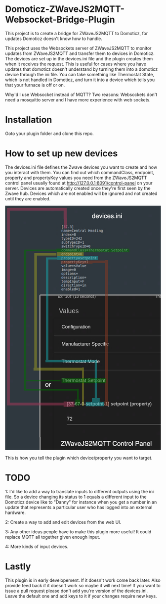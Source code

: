 # Domoticz-ZWaveJS2MQTT-Websocket-Bridge-Plugin
This project is to create a bridge for ZWaveJS2MQTT to Domoticz, for updates Domoticz doesn't know how to handle.

This project uses the Websockets server of ZWaveJS2MQTT to monitor updates from ZWaveJS2MQTT and transfer them to
devices in Domoticz.  The devices are set up in the devices.ini file and the plugin creates them when it receives
the request.  This is useful for cases where you have updates that domoticz doesn't understand by turning them
into a domoticz device through the ini file. You can take  something like Thermostat State, which is not handled
in Domoticz, and turn it into a device which tells you that your furnace is off or on.

Why'd I use Websocket instead of MQTT?  Two reasons: Websockets don't need a mosquitto server and I have more
experience with web sockets.

# Installation
Goto your plugin folder and clone this repo.

# How to set up new devices
The devices.ini file defines the Zwave devices you want to create and how you interact with them.
You can find out which commandClass, endpoint, property and propertyKey values you need from the ZWaveJS2MQTT
control panel usually found at http://127.0.0.1:8091/control-panel on your server.  Devices are automatically
created once they're first seen by the Zwave hub.  Devices which are not enabled will be ignored and not
created until they are enabled.

![This is how you tell the plugin which device/property you want to target](/ZWJS2MQTTWB.png)

This is how you tell the plugin which device/property you want to target.

# TODO
1: I'd like to add a way to translate inputs to different outputs using the ini file.  So a device changing its
   status to 1 equals a different input to the Domoticz device like to "Danny" for instance when you get a number
   in an update that represents a particular user who has logged into an external hardware.

2: Create a way to add and edit devices from the web UI.

3: Any other ideas people have to make this plugin more useful!  It could replace MQTT all together given enough
   input.

4: More kinds of input devices.

# Lastly
This plugin is in early developement.  If it doesn't work come back later. Also provide feed back if it
doesn't work so maybe it will next time!  If you want to issue a pull request please don't add you're
version of the devices.ini.  Leave the default one and add keys to it if your changes require new keys.
   
